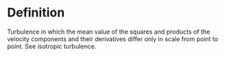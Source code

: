 # Definition

Turbulence in which the mean value of the squares and products of the
velocity components and their derivatives differ only in scale from
point to point. See isotropic turbulence.
